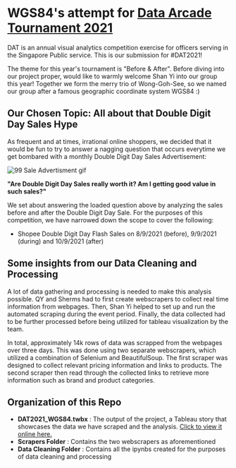 # WGS84's attempt for [Data Arcade Tournament 2021](https://sites.google.com/dsaid.gov.sg/dat2021)

DAT is an annual visual analytics competition exercise for officers serving in the Singapore Public service. This is our submission for #DAT2021! 

The theme for this year's tournament is "Before & After". Before diving into our project proper, would like to warmly welcome Shan Yi into our group this year! Together we form the merry trio of Wong-Goh-See, so we named our group after a famous geographic coordinate system WGS84 :) 

## Our Chosen Topic: All about that Double Digit Day Sales Hype

As frequent and at times, irrational online shoppers, we decided that it would be fun to try to answer a nagging question that occurs everytime we get bombared with a monthly Double Digit Day Sales Advertisement: 

![99 Sale Advertisment gif](https://steadycompounding.com/wp-content/uploads/2021/08/https___bucketeer-e05bbc84-baa3-437e-9518-adb32be77984.s3.amazonaws.com_public_images_99060ebb-1c53-462e-9b01-eac42541dbce_640x360.gif)

**"Are Double Digit Day Sales really worth it? Am I getting good value in such sales?"** 

We set about answering the loaded question above by analyzing the sales before and after the Double Digit Day Sale. For the purposes of this competition, we have narrowed down the scope to cover the following: 
- Shopee Double Digit Day Flash Sales on 8/9/2021 (before), 9/9/2021 (during) and 10/9/2021 (after)

## Some insights from our Data Cleaning and Processing

A lot of data gathering and processing is needed to make this analysis possible. QY and Sherms had to first create webscrapers to collect real time information from webpages. Then, Shan Yi helped to set up and run the automated scraping during the event period. Finally, the data collected had to be further processed before being utilized for tableau visualization by the team. 

In total, approximately 14k rows of data was scrapped from the webpages over three days. This was done using two separate webscrapers, which utilized a combination of Selenium and BeautifulSoup. The first scraper was designed to collect relevant pricing information and links to products. The second scraper then read through the collected links to retrieve more information such as brand and product categories. 

## Organization of this Repo
  
- **DAT2021_WGS84.twbx** : The output of the project, a Tableau story that showcases the data we have scraped and the analysis. [Click to view it online here.](https://public.tableau.com/app/profile/qinyu.goh/viz/AllaboutthatDoubleDigitDaySalesHype/Final)
- **Scrapers Folder** : Contains the two webscrapers as aforementioned
- **Data Cleaning Folder** : Contains all the ipynbs created for the purposes of data cleaning and processing
